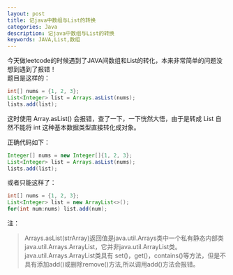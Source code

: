 ```yaml
---
layout: post
title: 记java中数组与List的转换
categories: Java
description: 记java中数组与List的转换
keywords: JAVA,List,数组
---
```

今天做leetcode的时候遇到了JAVA间数组和List的转化，本来非常简单的问题没想到遇到了报错！  
题目是这样的：

``` java
int[] nums = {1, 2, 3};
List<Integer> list = Arrays.asList(nums);
lists.add(list);
```

这时使用 Array.asList() 会报错，查了一下，一下恍然大悟，由于是转成 List<T> 自然不能将 int 这种基本数据类型直接转化成对象。

正确代码如下：

``` java
Integer[] nums = new Integer[]{1, 2, 3};
List<Integer> list = Arrays.asList(nums);
lists.add(list);
```

或者只能这样了：

``` java
int[] nums = {1, 2, 3};
List<Integer> list = new ArrayList<>();
for(int num:nums) list.add(num);
```

注：
>Arrays.asList(strArray)返回值是java.util.Arrays类中一个私有静态内部类java.util.Arrays.ArrayList，它并非java.util.ArrayList类。java.util.Arrays.ArrayList类具有 set()，get()，contains()等方法，但是不具有添加add()或删除remove()方法,所以调用add()方法会报错。
